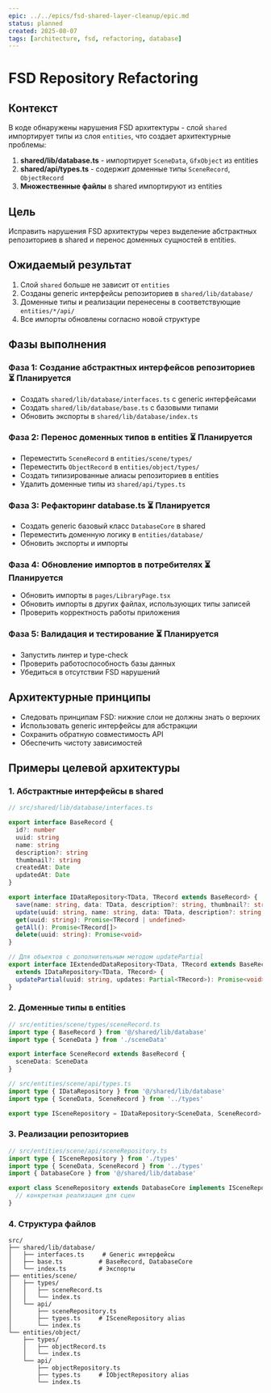 ```yaml
---
epic: ../../epics/fsd-shared-layer-cleanup/epic.md
status: planned
created: 2025-08-07
tags: [architecture, fsd, refactoring, database]
---
```


# FSD Repository Refactoring

## Контекст

В коде обнаружены нарушения FSD архитектуры - слой `shared` импортирует типы из слоя `entities`, что создает архитектурные проблемы:

1. **shared/lib/database.ts** - импортирует `SceneData`, `GfxObject` из entities
2. **shared/api/types.ts** - содержит доменные типы `SceneRecord`, `ObjectRecord` 
3. **Множественные файлы** в shared импортируют из entities

## Цель

Исправить нарушения FSD архитектуры через выделение абстрактных репозиториев в shared и перенос доменных сущностей в entities.

## Ожидаемый результат

1. Слой `shared` больше не зависит от `entities`
2. Созданы generic интерфейсы репозиториев в `shared/lib/database/`
3. Доменные типы и реализации перенесены в соответствующие `entities/*/api/`
4. Все импорты обновлены согласно новой структуре

## Фазы выполнения

### Фаза 1: Создание абстрактных интерфейсов репозиториев ⏳ Планируется
- Создать `shared/lib/database/interfaces.ts` с generic интерфейсами
- Создать `shared/lib/database/base.ts` с базовыми типами
- Обновить экспорты в `shared/lib/database/index.ts`

### Фаза 2: Перенос доменных типов в entities ⏳ Планируется  
- Переместить `SceneRecord` в `entities/scene/types/`
- Переместить `ObjectRecord` в `entities/object/types/`
- Создать типизированные алиасы репозиториев в entities
- Удалить доменные типы из `shared/api/types.ts`

### Фаза 3: Рефакторинг database.ts ⏳ Планируется
- Создать generic базовый класс `DatabaseCore` в shared
- Переместить доменную логику в `entities/database/`
- Обновить экспорты и импорты

### Фаза 4: Обновление импортов в потребителях ⏳ Планируется
- Обновить импорты в `pages/LibraryPage.tsx`
- Обновить импорты в других файлах, использующих типы записей
- Проверить корректность работы приложения

### Фаза 5: Валидация и тестирование ⏳ Планируется
- Запустить линтер и type-check
- Проверить работоспособность базы данных
- Убедиться в отсутствии FSD нарушений

## Архитектурные принципы

- Следовать принципам FSD: нижние слои не должны знать о верхних
- Использовать generic интерфейсы для абстракции
- Сохранить обратную совместимость API
- Обеспечить чистоту зависимостей

## Примеры целевой архитектуры

### 1. Абстрактные интерфейсы в shared

```typescript
// src/shared/lib/database/interfaces.ts

export interface BaseRecord {
  id?: number
  uuid: string
  name: string
  description?: string
  thumbnail?: string
  createdAt: Date
  updatedAt: Date
}

export interface IDataRepository<TData, TRecord extends BaseRecord> {
  save(name: string, data: TData, description?: string, thumbnail?: string): Promise<string>
  update(uuid: string, name: string, data: TData, description?: string, thumbnail?: string): Promise<void>
  get(uuid: string): Promise<TRecord | undefined>
  getAll(): Promise<TRecord[]>
  delete(uuid: string): Promise<void>
}

// Для объектов с дополнительным методом updatePartial
export interface IExtendedDataRepository<TData, TRecord extends BaseRecord> 
  extends IDataRepository<TData, TRecord> {
  updatePartial(uuid: string, updates: Partial<TRecord>): Promise<void>
}
```

### 2. Доменные типы в entities

```typescript
// src/entities/scene/types/sceneRecord.ts
import type { BaseRecord } from '@/shared/lib/database'
import type { SceneData } from './sceneData'

export interface SceneRecord extends BaseRecord {
  sceneData: SceneData
}

// src/entities/scene/api/types.ts
import type { IDataRepository } from '@/shared/lib/database'
import type { SceneData, SceneRecord } from '../types'

export type ISceneRepository = IDataRepository<SceneData, SceneRecord>
```

### 3. Реализации репозиториев

```typescript
// src/entities/scene/api/sceneRepository.ts
import type { ISceneRepository } from './types'
import type { SceneData, SceneRecord } from '../types'
import { DatabaseCore } from '@/shared/lib/database'

export class SceneRepository extends DatabaseCore implements ISceneRepository {
  // конкретная реализация для сцен
}
```

### 4. Структура файлов

```
src/
├── shared/lib/database/
│   ├── interfaces.ts     # Generic интерфейсы
│   ├── base.ts          # BaseRecord, DatabaseCore
│   └── index.ts         # Экспорты
├── entities/scene/
│   ├── types/
│   │   ├── sceneRecord.ts
│   │   └── index.ts
│   └── api/
│       ├── sceneRepository.ts
│       ├── types.ts     # ISceneRepository alias
│       └── index.ts
└── entities/object/
    ├── types/
    │   ├── objectRecord.ts
    │   └── index.ts
    └── api/
        ├── objectRepository.ts
        ├── types.ts     # IObjectRepository alias
        └── index.ts
```